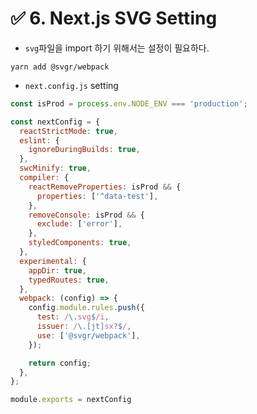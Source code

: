 # ✅ 6. Next.js SVG Setting

- `svg`파일을 import 하기 위해서는 설정이 필요하다.

```shell
yarn add @svgr/webpack
```

- `next.config.js` setting

```javascript
const isProd = process.env.NODE_ENV === 'production';

const nextConfig = {
  reactStrictMode: true,
  eslint: {
    ignoreDuringBuilds: true,
  },
  swcMinify: true,
  compiler: {
    reactRemoveProperties: isProd && {
      properties: ['^data-test'],
    },
    removeConsole: isProd && {
      exclude: ['error'],
    },
    styledComponents: true,
  },
  experimental: {
    appDir: true,
    typedRoutes: true,
  },
  webpack: (config) => {
    config.module.rules.push({
      test: /\.svg$/i,
      issuer: /\.[jt]sx?$/,
      use: ['@svgr/webpack'],
    });

    return config;
  },
};

module.exports = nextConfig
```
